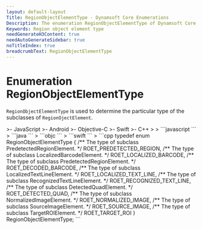 ```yaml
---
layout: default-layout
Title: RegionObjectElementType - Dynamsoft Core Enumerations
Description: The enumeration RegionObjectElementType of Dynamsoft Core describes the types of RegionObjectElement.
Keywords: Region object element type
needGenerateH3Content: true
needAutoGenerateSidebar: true
noTitleIndex: true
breadcrumbText: RegionObjectElementType
---
```


# Enumeration RegionObjectElementType

`RegionObjectElementType` is used to determine the particular type of the subclasses of `RegionOjectElement`.

<div class="sample-code-prefix template2"></div>
   >- JavaScript
   >- Android
   >- Objective-C
   >- Swift
   >- C++
   >
>
```javascript
```
>
```java
```
>
```objc
```
>
```swift
```
>
```cpp
typedef enum RegionObjectElementType
{
   /** The type of subclass PredetectedRegionElement. */
   ROET_PREDETECTED_REGION,
   /** The type of subclass LocalizedBarcodeElement. */
   ROET_LOCALIZED_BARCODE,
   /** The type of subclass PredetectedRegionElement. */
   ROET_DECODED_BARCODE,
   /** The type of subclass LocalizedTextLineElement. */
   ROET_LOCALIZED_TEXT_LINE,
   /** The type of subclass RecognizedTextLineElement. */
   ROET_RECOGNIZED_TEXT_LINE,
   /** The type of subclass DetectedQuadElement. */
   ROET_DETECTED_QUAD,
   /** The type of subclass NormalizedImageElement. */
   ROET_NORMALIZED_IMAGE,
   /** The type of subclass SourceImageElement. */
   ROET_SOURCE_IMAGE,
   /** The type of subclass TargetROIElement. */
   ROET_TARGET_ROI
} RegionObjectElementType;
```
